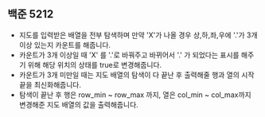 ## 백준 5212
- 지도를 입력받은 배열을 전부 탐색하며 만약 'X'가 나올 경우 상,하,좌,우에 '.'가 3개 이상 있는지 카운트를 해줍니다.
- 카운트가 3개 이상일 때 'X' 를 '.'로 바꿔주고 바뀌어서 '.' 가 되었다는 표시를 해주기 위해 해당 위치의 상태를 true로 변경해줍니다.
- 카운트가 3개 미만일 때는 지도 배열의 탐색이 다 끝난 후 출력해줄 행과 열의 시작 끝을 최신화해줍니다.
- 탐색이 끝난 후 행은 row_min ~ row_max 까지, 열은 col_min ~ col_max까지 변경해준 지도 배열의 값을 출력해줍니다.